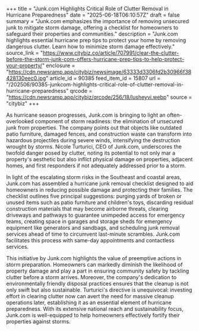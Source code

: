 +++
title = "Junk.com Highlights Critical Role of Clutter Removal in Hurricane Preparedness"
date = "2025-06-18T06:10:57Z"
draft = false
summary = "Junk.com emphasizes the importance of removing unsecured junk to mitigate storm damage, offering a checklist for homeowners to safeguard their properties and communities."
description = "Junk.com highlights essential hurricane prep tips to protect your home by removing dangerous clutter. Learn how to minimize storm damage effectively."
source_link = "https://www.citybiz.co/article/707991/clear-the-clutter-before-the-storm-junk-com-offers-hurricane-prep-tips-to-help-protect-your-property/"
enclosure = "https://cdn.newsramp.app/citybiz/newsimage/63333d3306fd2b30966f38428130eec0.jpg"
article_id = 90385
feed_item_id = 15807
url = "/202506/90385-junkcom-highlights-critical-role-of-clutter-removal-in-hurricane-preparedness"
qrcode = "https://cdn.newsramp.app/citybiz/qrcode/256/18/lusheyvi.webp"
source = "citybiz"
+++

<p>As hurricane season progresses, Junk.com is bringing to light an often-overlooked component of storm readiness: the elimination of unsecured junk from properties. The company points out that objects like outdated patio furniture, damaged fences, and construction waste can transform into hazardous projectiles during severe winds, intensifying the destruction wrought by storms. Nicole Turturici, CEO of Junk.com, underscores the twofold danger posed by clutter, noting its potential to not only mar a property's aesthetic but also inflict physical damage on properties, adjacent homes, and first responders if not adequately addressed prior to a storm.</p><p>In light of the escalating storm risks in the Southeast and coastal areas, Junk.com has assembled a hurricane junk removal checklist designed to aid homeowners in reducing possible damage and protecting their families. The checklist outlines five principal suggestions: purging yards of broken or unused items such as patio furniture and children's toys, discarding residual construction materials that may become airborne threats, clearing driveways and pathways to guarantee unimpeded access for emergency teams, creating space in garages and storage sheds for emergency equipment like generators and sandbags, and scheduling junk removal services ahead of time to circumvent last-minute scrambles. Junk.com facilitates this process with same-day appointments and contactless services.</p><p>This initiative by Junk.com highlights the value of preemptive actions in storm preparation. Homeowners can markedly diminish the likelihood of property damage and play a part in ensuring community safety by tackling clutter before a storm arrives. Moreover, the company's dedication to environmentally friendly disposal practices ensures that the cleanup is not only swift but also sustainable. Turturici's directive is unequivocal: investing effort in clearing clutter now can avert the need for massive cleanup operations later, establishing it as an essential element of hurricane preparedness. With its extensive national reach and sustainability focus, Junk.com is well-equipped to help homeowners effectively fortify their properties against storms.</p>
